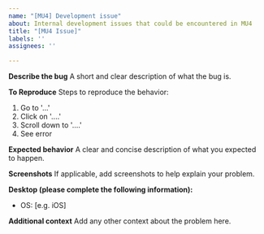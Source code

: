 ```yaml
---
name: "[MU4] Development issue"
about: Internal development issues that could be encountered in MU4
title: "[MU4 Issue]"
labels: ''
assignees: ''

---
```


**Describe the bug**
A short and clear description of what the bug is.

**To Reproduce**
Steps to reproduce the behavior:
1. Go to '...'
2. Click on '....'
3. Scroll down to '....'
4. See error

**Expected behavior**
A clear and concise description of what you expected to happen.

**Screenshots**
If applicable, add screenshots to help explain your problem.

**Desktop (please complete the following information):**
 - OS: [e.g. iOS]

**Additional context**
Add any other context about the problem here.
